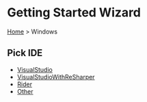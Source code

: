 # Getting Started Wizard

[Home](/docs/wiz/readme.md) > Windows

## Pick IDE
 * [VisualStudio](picktest_Windows_VisualStudio.md)
 * [VisualStudioWithReSharper](picktest_Windows_VisualStudioWithReSharper.md)
 * [Rider](picktest_Windows_Rider.md)
 * [Other](picktest_Windows_Other.md)
